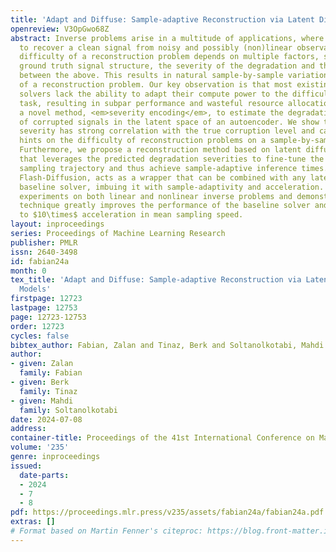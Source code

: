 ```yaml
---
title: 'Adapt and Diffuse: Sample-adaptive Reconstruction via Latent Diffusion Models'
openreview: V3OpGwo68Z
abstract: Inverse problems arise in a multitude of applications, where the goal is
  to recover a clean signal from noisy and possibly (non)linear observations. The
  difficulty of a reconstruction problem depends on multiple factors, such as the
  ground truth signal structure, the severity of the degradation and the complex interactions
  between the above. This results in natural sample-by-sample variation in the difficulty
  of a reconstruction problem. Our key observation is that most existing inverse problem
  solvers lack the ability to adapt their compute power to the difficulty of the reconstruction
  task, resulting in subpar performance and wasteful resource allocation. We propose
  a novel method, <em>severity encoding</em>, to estimate the degradation severity
  of corrupted signals in the latent space of an autoencoder. We show that the estimated
  severity has strong correlation with the true corruption level and can provide useful
  hints on the difficulty of reconstruction problems on a sample-by-sample basis.
  Furthermore, we propose a reconstruction method based on latent diffusion models
  that leverages the predicted degradation severities to fine-tune the reverse diffusion
  sampling trajectory and thus achieve sample-adaptive inference times. Our framework,
  Flash-Diffusion, acts as a wrapper that can be combined with any latent diffusion-based
  baseline solver, imbuing it with sample-adaptivity and acceleration. We perform
  experiments on both linear and nonlinear inverse problems and demonstrate that our
  technique greatly improves the performance of the baseline solver and achieves up
  to $10\times$ acceleration in mean sampling speed.
layout: inproceedings
series: Proceedings of Machine Learning Research
publisher: PMLR
issn: 2640-3498
id: fabian24a
month: 0
tex_title: 'Adapt and Diffuse: Sample-adaptive Reconstruction via Latent Diffusion
  Models'
firstpage: 12723
lastpage: 12753
page: 12723-12753
order: 12723
cycles: false
bibtex_author: Fabian, Zalan and Tinaz, Berk and Soltanolkotabi, Mahdi
author:
- given: Zalan
  family: Fabian
- given: Berk
  family: Tinaz
- given: Mahdi
  family: Soltanolkotabi
date: 2024-07-08
address:
container-title: Proceedings of the 41st International Conference on Machine Learning
volume: '235'
genre: inproceedings
issued:
  date-parts:
  - 2024
  - 7
  - 8
pdf: https://proceedings.mlr.press/v235/assets/fabian24a/fabian24a.pdf
extras: []
# Format based on Martin Fenner's citeproc: https://blog.front-matter.io/posts/citeproc-yaml-for-bibliographies/
---
```


